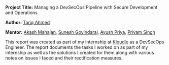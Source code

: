 **Project Title:** Managing a DevSecOps Pipeline with Secure Development and Operations

**Author:** [Tariq Ahmed](https://www.linkedin.com/in/tariqahmed2000/)

**Mentor:** [Akash Mahajan](https://twitter.com/makash), [Sunesh Govindaraj](https://twitter.com/suneshgovind), [Ayush Priya](https://twitter.com/ayushpriya10), [Priyam Singh](https://www.linkedin.com/in/priyamsingh1337/)

This report was created as part of my internship at [Kloudle](https://kloudle.com/) as a DevSecOps Engineer. The report documents the tasks I worked on as part of my internship as well as the solutions I created for them along with various notes on issues I faced and their rectification measures.
